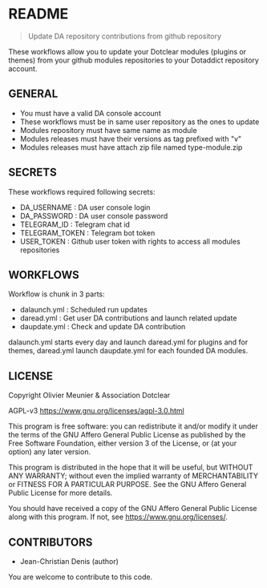 # README

> Update DA repository contributions from github repository

These workflows allow you to update your Dotclear modules (plugins or themes)
from your github modules repositories to your Dotaddict repository account.

## GENERAL

* You must have a valid DA console account
* These workflows must be in same user repository as the ones to update
* Modules repository must have same name as module
* Modules releases must have their versions as tag prefixed with "v"
* Modules releases must have attach zip file named type-module.zip

## SECRETS

These workflows required following secrets:

* DA_USERNAME : DA user console login
* DA_PASSWORD : DA user console password
* TELEGRAM_ID : Telegram chat id
* TELEGRAM_TOKEN : Telegram bot token
* USER_TOKEN : Github user token with rights to access all modules repositories

## WORKFLOWS

Workflow is chunk in 3 parts:

* dalaunch.yml : Scheduled run updates
* daread.yml : Get user DA contributions and launch related update
* daupdate.yml : Check and update DA contribution

dalaunch.yml starts every day and launch daread.yml for plugins and for themes, daread.yml launch daupdate.yml for each founded DA modules.

## LICENSE

Copyright Olivier Meunier & Association Dotclear

AGPL-v3 <https://www.gnu.org/licenses/agpl-3.0.html>

This program is free software: you can redistribute it and/or modify it under the terms of the GNU Affero General Public License as published by the Free Software Foundation, either version 3 of the License, or (at your option) any later version.

This program is distributed in the hope that it will be useful, but WITHOUT ANY WARRANTY; without even the implied warranty of MERCHANTABILITY or FITNESS FOR A PARTICULAR PURPOSE.  See the GNU Affero General Public License for more details.

You should have received a copy of the GNU Affero General Public License along with this program.  If not, see <https://www.gnu.org/licenses/>.

## CONTRIBUTORS

* Jean-Christian Denis (author)

You are welcome to contribute to this code.
